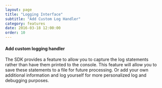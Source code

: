 ```yaml
---
layout: page
title: "Logging Interface"
subtitle: "Add Custom Log Handler"
category: features
date: 2016-03-18 12:00:00
order: 10
---
```


#### Add custom logging handler

The SDK provides a feature to allow you to capture the log statements rather than have them printed to the console.  This feature will allow you to save these statements to a file for future processing.  Or add your own additional information and log yourself for more personalized log and debugging purposes.

<script src="https://gist.github.com/sfmc-mobilepushsdk/97526a3e6a3c740ff117.js"></script>
